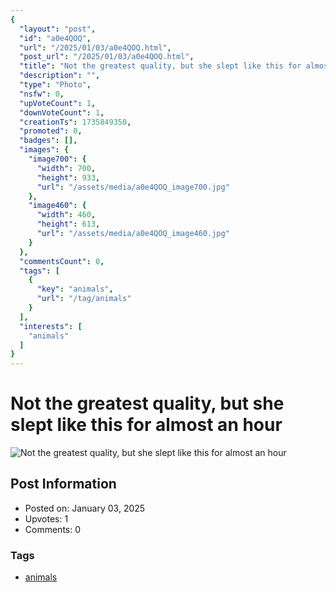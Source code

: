 ```yaml
---
{
  "layout": "post",
  "id": "a0e4QOQ",
  "url": "/2025/01/03/a0e4QOQ.html",
  "post_url": "/2025/01/03/a0e4QOQ.html",
  "title": "Not the greatest quality, but she slept like this for almost an hour",
  "description": "",
  "type": "Photo",
  "nsfw": 0,
  "upVoteCount": 1,
  "downVoteCount": 1,
  "creationTs": 1735849350,
  "promoted": 0,
  "badges": [],
  "images": {
    "image700": {
      "width": 700,
      "height": 933,
      "url": "/assets/media/a0e4QOQ_image700.jpg"
    },
    "image460": {
      "width": 460,
      "height": 613,
      "url": "/assets/media/a0e4QOQ_image460.jpg"
    }
  },
  "commentsCount": 0,
  "tags": [
    {
      "key": "animals",
      "url": "/tag/animals"
    }
  ],
  "interests": [
    "animals"
  ]
}
---
```


# Not the greatest quality, but she slept like this for almost an hour

![Not the greatest quality, but she slept like this for almost an hour](/assets/media/a0e4QOQ_image700.jpg)

## Post Information

- Posted on: January 03, 2025
- Upvotes: 1
- Comments: 0

### Tags

- [animals](/tag/animals)
